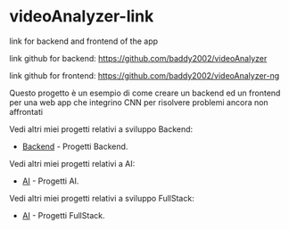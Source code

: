 # videoAnalyzer-link
link for backend and frontend of the app

link github for backend: https://github.com/baddy2002/videoAnalyzer

link github for frontend: https://github.com/baddy2002/videoAnalyzer-ng


Questo progetto è un esempio di come creare un backend ed un frontend per una web app che integrino CNN per risolvere problemi ancora non affrontati


Vedi altri miei progetti relativi a sviluppo Backend:
- [Backend](https://Baddy2002.github.io/ApiDesign) - Progetti Backend.


Vedi altri miei progetti relativi a AI:
- [AI](https://Baddy2002.github.io/AI) - Progetti AI.

Vedi altri miei progetti relativi a sviluppo FullStack:
- [AI](https://Baddy2002.github.io/FullStack) - Progetti FullStack.
